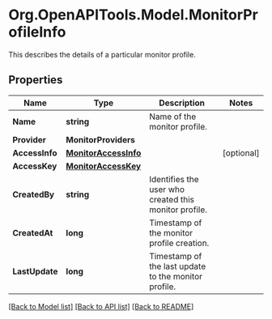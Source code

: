 # Org.OpenAPITools.Model.MonitorProfileInfo
This describes the details of a particular monitor profile.

## Properties

Name | Type | Description | Notes
------------ | ------------- | ------------- | -------------
**Name** | **string** | Name of the monitor profile. | 
**Provider** | **MonitorProviders** |  | 
**AccessInfo** | [**MonitorAccessInfo**](MonitorAccessInfo.md) |  | [optional] 
**AccessKey** | [**MonitorAccessKey**](MonitorAccessKey.md) |  | 
**CreatedBy** | **string** | Identifies the user who created this monitor profile. | 
**CreatedAt** | **long** | Timestamp of the monitor profile creation. | 
**LastUpdate** | **long** | Timestamp of the last update to the monitor profile. | 

[[Back to Model list]](../README.md#documentation-for-models) [[Back to API list]](../README.md#documentation-for-api-endpoints) [[Back to README]](../README.md)

